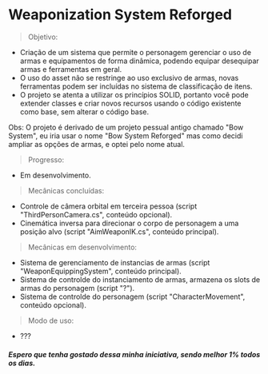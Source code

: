 # Weaponization System Reforged

> Objetivo:
- Criação de um sistema que permite o personagem gerenciar o uso de armas e equipamentos de forma dinâmica, podendo equipar desequipar armas e ferramentas em geral.
- O uso do asset não se restringe ao uso exclusivo de armas, novas ferramentas podem ser incluídas no sistema de classificação de itens.
- O projeto se atenta a utilizar os princípios SOLID, portanto você pode extender classes e criar novos recursos usando o código existente como base, sem alterar o código base.

Obs: O projeto é derivado de um projeto pessual antigo chamado "Bow System", eu iria usar o nome "Bow System Reforged" mas como decidi ampliar as opções de armas,
e optei pelo nome atual.

> Progresso:
- Em desenvolvimento.

> Mecânicas concluídas:
- Controle de câmera orbital em terceira pessoa (script "ThirdPersonCamera.cs", conteúdo opcional).
- Cinemática inversa para direcionar o corpo de personagem a uma posição alvo (script "AimWeaponIK.cs", conteúdo principal).

> Mecânicas em desenvolvimento:
- Sistema de gerenciamento de instancias de armas (script "WeaponEquippingSystem", conteúdo principal).
- Sistema de controlde do instanciamento de armas, armazena os slots de armas do personagem (script "?").
- Sistema de controlde do personagem (script "CharacterMovement", conteúdo opcional).

> Modo de uso:
- ???

##### Espero que tenha gostado dessa minha iniciativa, sendo melhor 1% todos os dias.
